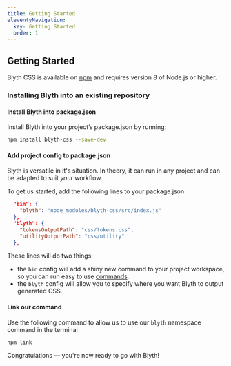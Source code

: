 ```yaml
---
title: Getting Started
eleventyNavigation:
  key: Getting Started
  order: 1
---
```


## Getting Started

Blyth CSS is available on [npm](https://www.npmjs.com/package/blyth-css) and requires version 8 of Node.js or higher.

### Installing Blyth into an existing repository

#### Install Blyth into package.json

Install Blyth into your project’s package.json by running:

```bash
npm install blyth-css --save-dev
```

#### Add project config to package.json

Blyth is versatile in it's situation. In theory, it can run in any project and can be adapted to suit _your_ workflow.

To get us started, add the following lines to your package.json:

```json
  "bin": {
    "blyth": "node_modules/blyth-css/src/index.js"
  },
  "blyth": {
    "tokensOutputPath": "css/tokens.css",
    "utilityOutputPath": "css/utility"
  },
```

These lines will do two things:

- the `bin` config will add a shiny new command to your project workspace, so you can run easy to use [commands](/docs/commands/).
- the `blyth` config will allow you to specify where you want Blyth to output generated CSS.

#### Link our command

Use the following command to allow us to use our `blyth` namespace command in the terminal

```bash
npm link
```

Congratulations — you're now ready to go with Blyth!

